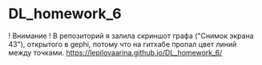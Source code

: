 # DL_homework_6
! Внимание ! В репозиторий я залила скриншот графа ("Снимок экрана 43"), открытого в gephi, потому что на гитхабе пропал цвет линий между точками.
https://lepilovaarina.github.io/DL_homework_6/
